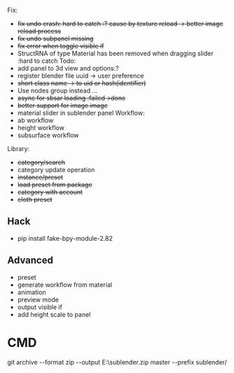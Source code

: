 Fix:
* ~~fix undo crash: hard to catch :? cause by texture reload -> better image reload process~~
* ~~fix undo subpanel missing~~
* ~~fix error when toggle visible if~~
* StructRNA of type Material has been removed when dragging slider :hard to catch
Todo:
* add panel to 3d view and options:?
* register blender file uuid -> user preference 
* ~~short class name -> to uid or hash(identifier)~~
* Use nodes group instead ... 
* ~~async for sbsar loading :failed->done~~
* ~~better support for image image~~
* material slider in sublender panel
Workflow:
* ab workflow
* height workflow
* subsurface workflow

Library:
* ~~category/search~~
* category update operation
* ~~instance/preset~~
* ~~load preset from package~~
* ~~category with account~~
* ~~cloth preset~~

## Hack
* pip install fake-bpy-module-2.82


## Advanced
* preset
* generate workflow from material
* animation
* preview mode
* output visible if
* add height scale to panel

# CMD
git archive --format zip --output E:\sublender.zip master --prefix sublender/